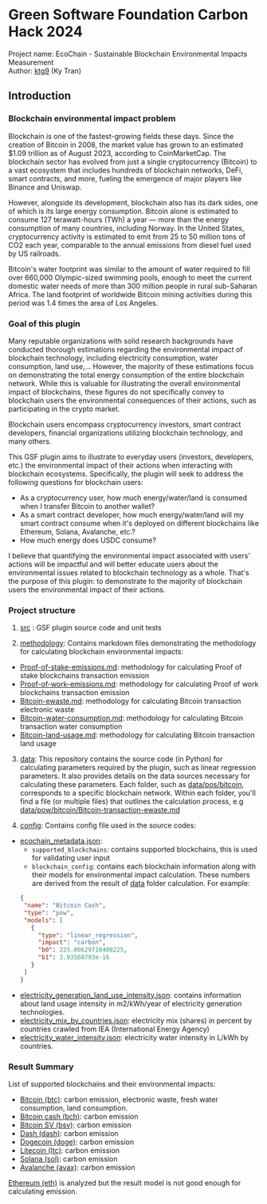 # Green Software Foundation Carbon Hack 2024

Project name: EcoChain - Sustainable Blockchain Environmental Impacts Measurement<br>
Author: [ktg9](https://github.com/ktg9) (Ky Tran)

## Introduction

### Blockchain environmental impact problem

Blockchain is one of the fastest-growing fields these days. Since the creation of Bitcoin in 2008, the market value has
grown to an estimated $1.09 trillion as of August 2023, according to CoinMarketCap. The blockchain sector has evolved
from just a single cryptocurrency (Bitcoin) to a vast ecosystem that includes hundreds of blockchain networks, DeFi,
smart contracts, and more, fueling the emergence of major players like Binance and Uniswap.

However, alongside its
development, blockchain also has its dark sides, one of which is its large energy consumption. Bitcoin alone is
estimated to consume 127 terawatt-hours (TWh) a year — more than the energy consumption of many countries, including
Norway. In the United States, cryptocurrency activity is estimated to emit from 25 to 50 million tons of CO2 each year,
comparable to the annual emissions from diesel fuel used by US railroads.

Bitcoin's water footprint was similar to the amount of water required to fill over 660,000 Olympic-sized swimming pools,
enough to meet the current domestic water needs of more than 300 million people in rural sub-Saharan Africa. The land
footprint of worldwide Bitcoin mining activities during this period was 1.4 times the area of Los Angeles.

### Goal of this plugin

Many reputable organizations with solid research backgrounds have conducted thorough estimations regarding the
environmental impact of blockchain technology, including electricity consumption, water consumption, land use,...
However, the majority of
these estimations focus on demonstrating the total energy consumption of the entire blockchain network. While this is
valuable for illustrating the overall environmental impact of blockchains, these figures do not specifically convey to
blockchain users the environmental consequences of their actions, such as participating in the crypto market.

Blockchain users encompass cryptocurrency investors, smart contract developers, financial organizations utilizing
blockchain technology, and many others.

This GSF plugin aims to illustrate to everyday users (investors, developers, etc.) the environmental impact of their
actions when interacting with blockchain ecosystems. Specifically, the plugin will seek to address the following
questions for blockchain users:

- As a cryptocurrency user, how much energy/water/land is consumed when I transfer Bitcoin to another wallet?
- As a smart contract developer, how much energy/water/land will my smart contract consume when it's deployed on
  different blockchains like Ethereum, Solana, Avalanche, etc.?
- How much energy does USDC consume?

I believe that quantifying the environmental impact associated with users' actions will be impactful and will better
educate users about the environmental issues related to blockchain technology as a whole. That's the purpose of this
plugin: to demonstrate to the majority of blockchain users the environmental impact of their actions.

### Project structure

1. [src](src) : GSF plugin source code and unit tests

2. [methodology](methodology): Contains markdown files demonstrating
   the methodology for calculating blockchain environmental impacts:

- [Proof-of-stake-emissions.md](methodology/Proof-of-stake-emissions.md): methodology for calculating
  Proof of stake blockchains transaction emission
- [Proof-of-work-emissions.md](methodology/Proof-of-work-emissions.md): methodology for calculating
  Proof of work blockchains transaction emission
- [Bitcoin-ewaste.md](methodology/Bitcoin-ewaste.md): methodology for calculating
  Bitcoin transaction electronic waste
- [Bitcoin-water-consumption.md](methodology/Bitcoin-water-consumption.md): methodology for calculating
  Bitcoin transaction water consumption
- [Bitcoin-land-usage.md](methodology/Bitcoin-land-usage.md): methodology for calculating Bitcoin transaction
  land usage

3. [data](data): This repository contains the source code (in Python) for calculating parameters required by the plugin,
   such as
   linear regression parameters. It also provides details on the data sources necessary for calculating these
   parameters. Each folder, such as [data/pos/bitcoin](data/pow/bitcoin), corresponds to a specific blockchain network.
   Within each folder,
   you'll find a file (or multiple files) that outlines the calculation process,
   e.g [data/pow/bitcoin/Bitcoin-transaction-ewaste.md](data/pow/bitcoin/Bitcoin-transaction-ewaste.md)

4. [config](config): Contains config file used in the source codes:
  - [ecochain_metadata.json](config/ecochain_metadata.json):
    + `supported_blockchains`: contains supported blockchains, this is used for
      validating user input
    + `blockchain_config`: contains each blockchain information along with
      their models for environmental impact calculation. These numbers are derived
      from the result of [data](data) folder calculation. For example:
    ```json
    {
     "name": "Bitcoin Cash",
     "type": "pow",
     "models": [
       {
         "type": "linear_regression",
         "impact": "carbon",
         "b0": 225.00629710408225,
         "b1": 3.93560793e-16
       }
     ]
    }
    ```
  - [electricity_generation_land_use_intensity.json](config/electricity_generation_land_use_intensity.json): contains
    information about land usage intensity in m2/kWh/year of electricity generation technologies.
  - [electricity_mix_by_countries.json](config/electricity_mix_by_countries.json): electricity mix (shares) in percent by countries
  crawled from IEA (International Energy Agency)
  - [electricity_water_intensity.json](config/electricity_water_intensity.json): electricity water intensity
  in L/kWh by countries.

### Result Summary

List of supported blockchains and their environmental impacts:

- [Bitcoin (btc)](data/pow/bitcoin): carbon emission, electronic waste, fresh water consumption, land consumption.
- [Bitcoin cash (bch)](data/pow/bitcoin_cash): carbon emission
- [Bitcoin SV (bsv)](data/pow/bitcoin_sv): carbon emission
- [Dash (dash)](data/pow/dash): carbon emission
- [Dogecoin (doge)](data/pow/dogecoin): carbon emission
- [Litecoin (ltc)](data/pow/litecoin): carbon emission
- [Solana (sol)](data/pos/solana): carbon emission
- [Avalanche (avax)](data/pos/avalanche): carbon emission

[Ethereum (eth)](data/pos/ethereum) is analyzed but the result model is not good enough
for calculating emission.






























